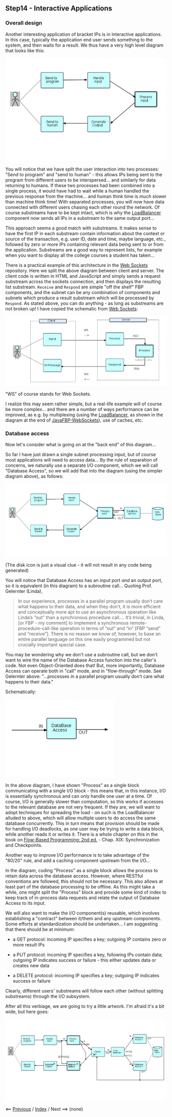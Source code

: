 <link rel="stylesheet" type="text/css" href="../style.css">

## Step14 - Interactive Applications

### Overall design

Another interesting application of bracket IPs is in interactive applications.  In this case, typically the application end user sends something to the system, and then waits for a result.  We thus have a very high level diagram that looks like this:

![High-level Interactive Application](Step14-1.png)

You will notice that we have split the user interaction into two processes: "Send to program" and "send to human" - this allows IPs being sent to the program from different users to be interspersed... and similarly for data returning to humans.  If these two processes had been combined into a single process, it would have had to wait while a human handled the previous response from the machine... and human think time is *much* slower than machine think time!   With separated processes, you will now have data connected with  different users chasing each other round the network.  Of course substreams have to be kept intact, which is why the [LoadBalancer](https://github.com/jpaulm/javafbp/blob/master/src/main/java/com/jpaulmorrison/fbp/core/components/routing/LoadBalance.java) component now sends all IPs in a substream to the same output port...

This approach seems a good match with substreams.  It makes sense to have the first IP in each substream contain information about the context or source of the transaction, e.g. user ID, date and time, maybe language, etc.,  followed by zero or more IPs containing relevant data being sent to or from the application.  Substreams are a good way to represent lists, for example when you want to display all the college courses a student has taken...

There is a practical example of this architecture in the [Web Sockets](https://github.com/jpaulm/javafbp-websockets) repository.  Here we split the above diagram between client and server.  The client code is written in HTML and JavaScript and simply sends a request substream across the sockets connection, and then displays the resulting list substream.  `Receive` and `Respond` are simple "off the shelf" FBP components, and the subnet can be any combination of components and subnets which produce a result substream which will be processed by `Respond`.  As stated above, you can do anything - as long as substreams are not broken up!  I have copied the schematic from [Web Sockets](https://github.com/jpaulm/javafbp-websockets):

![ClientServer](ClientServer.png "Diagram of Client and Server Network")

"WS" of course stands for Web Sockets.

I realize this may seem rather simple, but a real-life example will of course be more complex... and there are a number of ways performance can be improved, as e.g. by multiplexing (using the [LoadBalancer](https://github.com/jpaulm/javafbp/blob/master/src/main/java/com/jpaulmorrison/fbp/core/components/routing/LoadBalance.java), as shown in the diagram at the end of [JavaFBP-WebSockets](https://github.com/jpaulm/javafbp-websockets/blob/master/README.md)), use of caches, etc.


### Database access

Now let's consider what is going on at the "back end" of this diagram...

So far I have just drawn a single subnet processing input, but of course most applications will need to access data... By the rule of separation of concerns, we naturally use a separate I/O component, which we will call "Database Access", so we will add that into the diagram (using the simpler diagram above), as follows:

![App with database access](Step14-2.png) 

(The disk icon is just a visual clue - it will not result in any code being generated)

You will notice that Database Access has an input port *and* an output port, so it is equivalent (in this diagram) to a subroutine call...  Quoting Prof. Gelernter (Linda),

<blockquote>
In our experience, processes in a parallel program usually don’t care what happens to their data, and when they don’t, it is more efficient and conceptually more apt to use an asynchronous operation like Linda’s “out” than a synchronous procedure call.... It’s trivial, in Linda, [or FBP - my comment] to implement a synchronous remote-procedure-call-like operation in terms of “out” and “in” [FBP “send” and “receive”]. There is no reason we know of, however, to base an entire parallel language on this one easily programmed but not crucially important special case.  
</blockquote>
  
You may be wondering why we don't use a subroutine call, but we don't want to wire the name of the Database Access function into the caller's code.  Not even Object-Oriented does that!  But, more importantly, Database Access can operate both in "call" mode, and in "flow-through" mode.  See Gelernter above: "...processes in a parallel program usually don’t care what happens to their data."

Schematically:

![High-level Interactive Application](Step14-3.png)

In the above diagram, I have shown "Process" as a single block communicating with a single I/O block - this means that, in this instance, I/O is essentially synchronous and can only handle one user at a time.  Of course, I/O is generally slower than computation, so this works if accesses to the relevant database are not very frequent.  If they are, we will want to adopt techniques for spreading the load - on such is the LoadBalancer alluded to above, which will allow multiple users to do access the same database concurrently.  This in turn means that provision should be made for handling I/O deadlocks, as one user may be trying to write a data block, while another reads it or writes it.  There is a whole chapter on this in the book on [Flow-Based Programming: 2nd ed.](https://jpaulm.github.io/fbp/book.html) - Chap. XIX: Synchronization and Checkpoints.

Another way to improve I/O performance is to take advantage of the "80/20" rule, and add a caching component upstream from the I/O...

In the diagram, coding "Process" as a single block allows the process to retain data across the database access.  However, where RESTful conventions are followed, this should not be necessary.  This also allows at least part of the database processing to be offline.  As this might take a while, one might split the "Process" block and provide some kind of index to keep track of in-process data requests and relate the output of Database Access to its input.

We will also want to make the I/O component(s) reusable, which involves establishing a "contract" between it/them and any upstream components.  Some efforts at standardization should be undertaken...  I am suggesting that there should be at minimum:

- a GET protocol: incoming IP specifies a key; outgoing IP contains zero or more result IPs

- a PUT protocol: incoming IP specifies a key, following IPs contain data;  outgoing IP indicates success or failure -  this either updates data or creates new data

- a DELETE protocol: incoming IP specifies a key; outgoing IP indicates success or failure

Clearly, different users' substreams will follow each other (without splitting substreams) through the I/O subsystem. 

After all this verbiage, we are going to try a little artwork.  I'm afraid it's a bit wide, but here goes:

![Interactive Application with Database Access](Step14-4.png)


<span class=middle> &lt;== <a href="../Step13/">  Previous</a> / <a href="https://github.com/jpaulm/fbp-tutorial-filter-file/"> Index</a> /  Next ==&gt; (none)</span>
